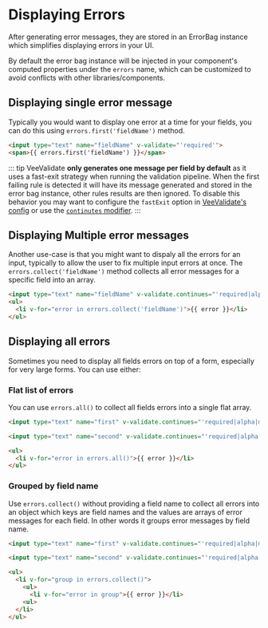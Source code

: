 # Displaying Errors

After generating error messages, they are stored in an ErrorBag instance which simplifies displaying errors in your UI.

By default the error bag instance will be injected in your component's computed properties under the `errors` name, which can be customized to avoid conflicts with other libraries/components.

## Displaying single error message

Typically you would want to display one error at a time for your fields, you can do this using `errors.first('fieldName')` method.

```html
<input type="text" name="fieldName" v-validate="'required'">
<span>{{ errors.first('fieldName') }}</span>
```

::: tip
  VeeValidate __only generates one message per field by default__ as it uses a fast-exit strategy when running the validation pipeline. When the first failing rule is detected it will have its message generated and stored in the error bag instance, other rules results are then ignored. To disable this behavior you may want to configure the `fastExit` option in [VeeValidate's config](/configuration.md) or use the [`continutes` modifier](/api/directive.md#continues).
:::

## Displaying Multiple error messages

Another use-case is that you might want to dispaly all the errors for an input, typically to allow the user to fix multiple input errors at once. The `errors.collect('fieldName')` method collects all error messages for a specific field into an array.

```html
<input type="text" name="fieldName" v-validate.continues="'required|alpha|min:5'">
<ul>
  <li v-for="error in errors.collect('fieldName')">{{ error }}</li>
</ul>
```

## Displaying all errors

Sometimes you need to display all fields errors on top of a form, especially for very large forms. You can use either:

### Flat list of errors

You can use `errors.all()` to collect all fields errors into a single flat array.

```html
<input type="text" name="first" v-validate.continues="'required|alpha|min:5'">

<input type="text" name="second" v-validate.continues="'required|alpha|min:5'">

<ul>
  <li v-for="error in errors.all()">{{ error }}</li>
</ul>
```

### Grouped by field name

Use `errors.collect()` without providing a field name to collect all errors into an object which keys are field names and the values are arrays of error messages for each field. In other words it groups error messages by field name.

```html
<input type="text" name="first" v-validate.continues="'required|alpha|min:5'">

<input type="text" name="second" v-validate.continues="'required|alpha|min:5'">

<ul>
  <li v-for="group in errors.collect()">
    <ul>
      <li v-for="error in group">{{ error }}</li>
    <ul>
  </li>
</ul>
```
